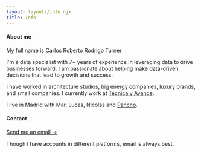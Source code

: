 ```yaml
---
layout: layouts/info.njk
title: Info
---
```


#### About me

My full name is Carlos Roberto Rodrigo Turner

I'm a data specialist with 7+ years of experience in leveraging data to drive businesses forward. I am passionate about helping make data-driven decisions that lead to growth and success. 

I have worked in architecture studios, big energy companies, luxury brands, and small companies. I currently work at <a href="http://tecnicayavance.com">Técnica y Avance</a>.

I live in Madrid with Mar, Lucas, Nicolás and <a href="/blog/pancho.md">Pancho</a>.

#### Contact

<p id="contact"><a href="mailto:rodrigoturner.carlos@gmail.com">Send me an email -></a></p>

Though I have accounts in different platforms, email is always best.
